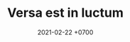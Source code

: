 ---
layout: work-details
title: Versa est in luctum
date: 2021-02-22 +0700
date_release: 2021-06-11 +0700
score_type: composition
description: |+
    Versa est in luctum cithara mea (English: My harp playing turned into grief) is a Latin text that originated from the Book of Job. It depicted a crushed soul, a screaming for help from Job to God, and how his body slowly deteriorating. This is my choral setting for the said text, which has SATB a cappella divisi voicing.

    This composition was recognized as a funeral motet in the past. However, this piece is not intended to be used for religious purposes. This piece is for concerts and recitals.

    My tips: the high Soprano I part in "Parce mihi Domine" could be sung by a soloist or a small group.
score_download_links:
    - 
    - https://www.sheetmusicplus.com/title/22047398
    - https://www.sheetmusicdirect.com/en-US/se/ID_No/1095345/Product.aspx
score_embed_tags_above: |+
    <iframe width="560" height="315" src="https://www.youtube.com/embed/O23JVTCdFVY" title="YouTube video player" frameborder="0" allow="accelerometer; autoplay; clipboard-write; encrypted-media; gyroscope; picture-in-picture" allowfullscreen></iframe>
score_embed_tags_below: |+
    <iframe src="https://audiomack.com/embed/song/cgdl/versa-est?background=1" scrolling="no" width="100%" height="252" scrollbars="no" frameborder="0"></iframe>
---